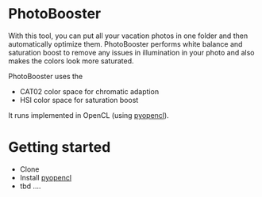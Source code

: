 # PhotoBooster

With this tool, you can put all your vacation photos in one folder and then automatically optimize them. PhotoBooster performs white balance and saturation boost to remove any issues in illumination in your photo and also makes the colors look more saturated.

PhotoBooster uses the 
* CAT02 color space for chromatic adaption
* HSI color space for saturation boost

It runs implemented in OpenCL (using [pyopencl](https://mathema.tician.de/software/pyopencl/)).

# Getting started
* Clone
* Install [pyopencl](https://wiki.tiker.net/PyOpenCL/Installation)
* tbd ....
